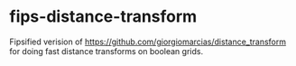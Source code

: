 # fips-distance-transform
Fipsified verision of https://github.com/giorgiomarcias/distance_transform for doing fast distance transforms on boolean grids.
